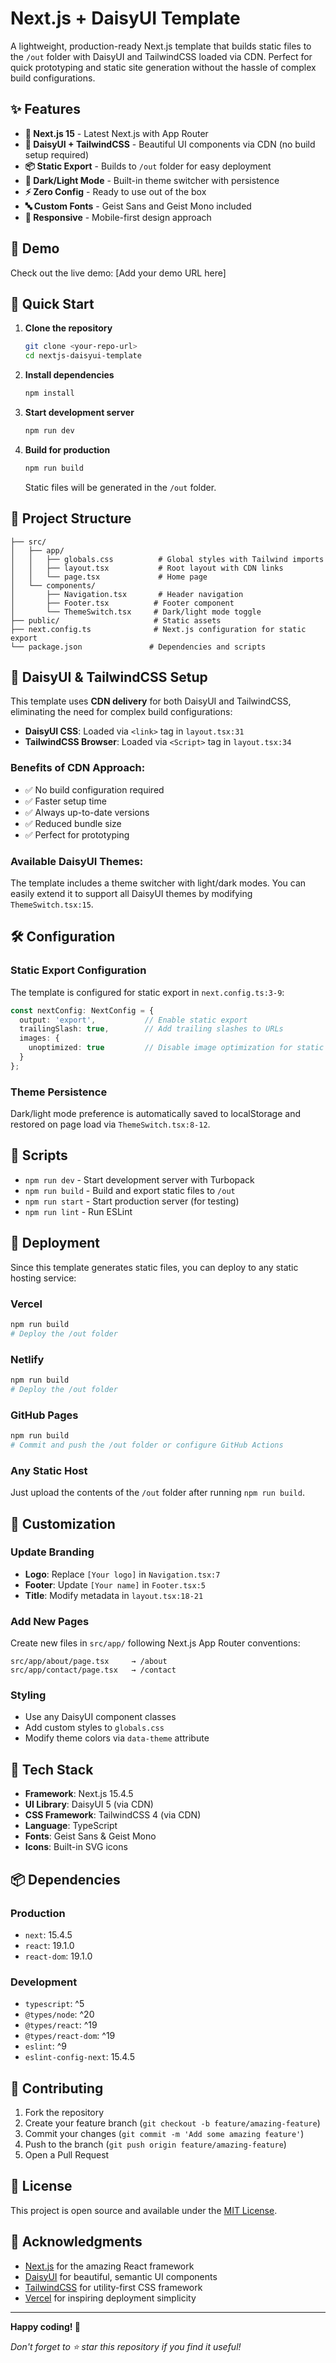 # Next.js + DaisyUI Template

A lightweight, production-ready Next.js template that builds static files to the `/out` folder with DaisyUI and TailwindCSS loaded via CDN. Perfect for quick prototyping and static site generation without the hassle of complex build configurations.

## ✨ Features

- **🚀 Next.js 15** - Latest Next.js with App Router
- **🎨 DaisyUI + TailwindCSS** - Beautiful UI components via CDN (no build setup required)
- **📦 Static Export** - Builds to `/out` folder for easy deployment
- **🌙 Dark/Light Mode** - Built-in theme switcher with persistence
- **⚡ Zero Config** - Ready to use out of the box
- **🔤 Custom Fonts** - Geist Sans and Geist Mono included
- **📱 Responsive** - Mobile-first design approach

## 🎯 Demo

Check out the live demo: [Add your demo URL here]

## 🚀 Quick Start

1. **Clone the repository**
   ```bash
   git clone <your-repo-url>
   cd nextjs-daisyui-template
   ```

2. **Install dependencies**
   ```bash
   npm install
   ```

3. **Start development server**
   ```bash
   npm run dev
   ```

4. **Build for production**
   ```bash
   npm run build
   ```
   Static files will be generated in the `/out` folder.

## 📁 Project Structure

```
├── src/
│   ├── app/
│   │   ├── globals.css          # Global styles with Tailwind imports
│   │   ├── layout.tsx           # Root layout with CDN links
│   │   └── page.tsx             # Home page
│   └── components/
│       ├── Navigation.tsx       # Header navigation
│       ├── Footer.tsx          # Footer component
│       └── ThemeSwitch.tsx     # Dark/light mode toggle
├── public/                     # Static assets
├── next.config.ts              # Next.js configuration for static export
└── package.json               # Dependencies and scripts
```

## 🎨 DaisyUI & TailwindCSS Setup

This template uses **CDN delivery** for both DaisyUI and TailwindCSS, eliminating the need for complex build configurations:

- **DaisyUI CSS**: Loaded via `<link>` tag in `layout.tsx:31`
- **TailwindCSS Browser**: Loaded via `<Script>` tag in `layout.tsx:34`

### Benefits of CDN Approach:
- ✅ No build configuration required
- ✅ Faster setup time
- ✅ Always up-to-date versions
- ✅ Reduced bundle size
- ✅ Perfect for prototyping

### Available DaisyUI Themes:
The template includes a theme switcher with light/dark modes. You can easily extend it to support all DaisyUI themes by modifying `ThemeSwitch.tsx:15`.

## 🛠️ Configuration

### Static Export Configuration
The template is configured for static export in `next.config.ts:3-9`:

```typescript
const nextConfig: NextConfig = {
  output: 'export',           // Enable static export
  trailingSlash: true,        // Add trailing slashes to URLs
  images: {
    unoptimized: true         // Disable image optimization for static export
  }
};
```

### Theme Persistence
Dark/light mode preference is automatically saved to localStorage and restored on page load via `ThemeSwitch.tsx:8-12`.

## 📝 Scripts

- `npm run dev` - Start development server with Turbopack
- `npm run build` - Build and export static files to `/out`
- `npm run start` - Start production server (for testing)
- `npm run lint` - Run ESLint

## 🚀 Deployment

Since this template generates static files, you can deploy to any static hosting service:

### Vercel
```bash
npm run build
# Deploy the /out folder
```

### Netlify
```bash
npm run build
# Deploy the /out folder
```

### GitHub Pages
```bash
npm run build
# Commit and push the /out folder or configure GitHub Actions
```

### Any Static Host
Just upload the contents of the `/out` folder after running `npm run build`.

## 🎨 Customization

### Update Branding
- **Logo**: Replace `[Your logo]` in `Navigation.tsx:7`
- **Footer**: Update `[Your name]` in `Footer.tsx:5`
- **Title**: Modify metadata in `layout.tsx:18-21`

### Add New Pages
Create new files in `src/app/` following Next.js App Router conventions:
```
src/app/about/page.tsx     → /about
src/app/contact/page.tsx   → /contact
```

### Styling
- Use any DaisyUI component classes
- Add custom styles to `globals.css`
- Modify theme colors via `data-theme` attribute

## 🔧 Tech Stack

- **Framework**: Next.js 15.4.5
- **UI Library**: DaisyUI 5 (via CDN)
- **CSS Framework**: TailwindCSS 4 (via CDN)
- **Language**: TypeScript
- **Fonts**: Geist Sans & Geist Mono
- **Icons**: Built-in SVG icons

## 📦 Dependencies

### Production
- `next`: 15.4.5
- `react`: 19.1.0
- `react-dom`: 19.1.0

### Development
- `typescript`: ^5
- `@types/node`: ^20
- `@types/react`: ^19
- `@types/react-dom`: ^19
- `eslint`: ^9
- `eslint-config-next`: 15.4.5

## 🤝 Contributing

1. Fork the repository
2. Create your feature branch (`git checkout -b feature/amazing-feature`)
3. Commit your changes (`git commit -m 'Add some amazing feature'`)
4. Push to the branch (`git push origin feature/amazing-feature`)
5. Open a Pull Request

## 📄 License

This project is open source and available under the [MIT License](LICENSE).

## 🙏 Acknowledgments

- [Next.js](https://nextjs.org/) for the amazing React framework
- [DaisyUI](https://daisyui.com/) for beautiful, semantic UI components
- [TailwindCSS](https://tailwindcss.com/) for utility-first CSS framework
- [Vercel](https://vercel.com/) for inspiring deployment simplicity

---

**Happy coding! 🚀**

*Don't forget to ⭐ star this repository if you find it useful!*